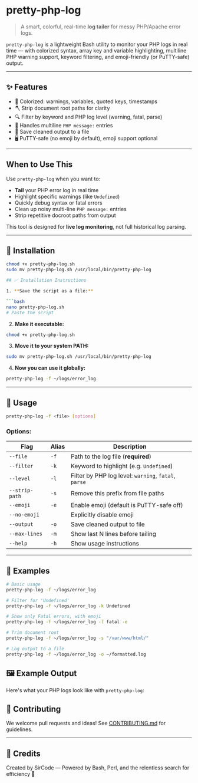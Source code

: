 # pretty-php-log

> A smart, colorful, real-time **log tailer** for messy PHP/Apache error logs.

`pretty-php-log` is a lightweight Bash utility to monitor your PHP logs in real time — with colorized syntax, array key and variable highlighting, multiline PHP warning support, keyword filtering, and emoji-friendly (or PuTTY-safe) output.

---

## ✨ Features

- 🎨 Colorized: warnings, variables, quoted keys, timestamps
- 🪓 Strip document root paths for clarity
- 🔍 Filter by keyword and PHP log level (warning, fatal, parse)
- 📎 Handles multiline `PHP message:` entries
- 💾 Save cleaned output to a file
- 🖥 PuTTY-safe (no emoji by default), emoji support optional

---

## When to Use This

Use `pretty-php-log` when you want to:

- **Tail** your PHP error log in real time
- Highlight specific warnings (like `Undefined`)
- Quickly debug syntax or fatal errors
- Clean up noisy multi-line `PHP message:` entries
- Strip repetitive docroot paths from output

This tool is designed for **live log monitoring**, not full historical log parsing.

---

## 🚀 Installation

```bash
chmod +x pretty-php-log.sh
sudo mv pretty-php-log.sh /usr/local/bin/pretty-php-log

## ✅ Installation Instructions

1. **Save the script as a file:**

```bash
nano pretty-php-log.sh
# Paste the script
```

2. **Make it executable:**

```bash
chmod +x pretty-php-log.sh
```

3. **Move it to your system PATH:**

```bash
sudo mv pretty-php-log.sh /usr/local/bin/pretty-php-log
```

4. **Now you can use it globally:**

```bash
pretty-php-log -f ~/logs/error_log
```

---

## 🧩 Usage

```bash
pretty-php-log -f <file> [options]
```

### Options:

| Flag           | Alias | Description                                          |
| -------------- | ----- | ---------------------------------------------------- |
| `--file`       | `-f`  | Path to the log file (**required**)                  |
| `--filter`     | `-k`  | Keyword to highlight (e.g. `Undefined`)              |
| `--level`      | `-l`  | Filter by PHP log level: `warning`, `fatal`, `parse` |
| `--strip-path` | `-s`  | Remove this prefix from file paths                   |
| `--emoji`      | `-e`  | Enable emoji (default is PuTTY-safe off)             |
| `--no-emoji`   |       | Explicitly disable emoji                             |
| `--output`     | `-o`  | Save cleaned output to file                          |
| `--max-lines`  | `-m`  | Show last N lines before tailing                     |
| `--help`       | `-h`  | Show usage instructions                              |

---

## 🧪 Examples

```bash
# Basic usage
pretty-php-log -f ~/logs/error_log

# Filter for 'Undefined'
pretty-php-log -f ~/logs/error_log -k Undefined

# Show only Fatal errors, with emoji
pretty-php-log -f ~/logs/error_log -l fatal -e

# Trim document root
pretty-php-log -f ~/logs/error_log -s "/var/www/html/"

# Log output to a file
pretty-php-log -f ~/logs/error_log -o ~/formatted.log
```

## 🖼 Example Output

Here's what your PHP logs look like with `pretty-php-log`:





## 🤝 Contributing

We welcome pull requests and ideas! See [CONTRIBUTING.md](CONTRIBUTING.md) for guidelines.


---

## 🙌 Credits

Created by SirCode — Powered by Bash, Perl, and the relentless search for efficiency 🍃



